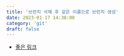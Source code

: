 ```yaml
---
title: '브런치 삭제 후 같은 이름으로 브런치 생성'
date: 2023-01-17 14:38:00
category: 'git'
draft: false
---
```

- [좋은 링크](https://eastash.me/delete-git-and-create-same-name-branch)